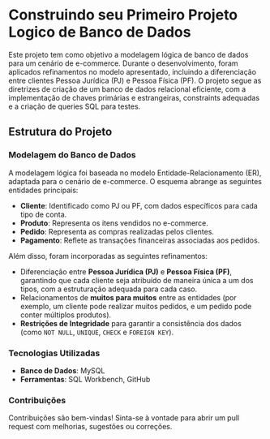 # Construindo seu Primeiro Projeto Logico de Banco de Dados


Este projeto tem como objetivo a modelagem lógica de banco de dados para um cenário de e-commerce. Durante o desenvolvimento, foram aplicados refinamentos no modelo apresentado, incluindo a diferenciação entre clientes Pessoa Jurídica (PJ) e Pessoa Física (PF). O projeto segue as diretrizes de criação de um banco de dados relacional eficiente, com a implementação de chaves primárias e estrangeiras, constraints adequadas e a criação de queries SQL para testes.

## Estrutura do Projeto

### Modelagem do Banco de Dados

A modelagem lógica foi baseada no modelo Entidade-Relacionamento (ER), adaptada para o cenário de e-commerce. O esquema abrange as seguintes entidades principais:

- **Cliente**: Identificado como PJ ou PF, com dados específicos para cada tipo de conta. 
- **Produto**: Representa os itens vendidos no e-commerce.
- **Pedido**: Representa as compras realizadas pelos clientes.
- **Pagamento**: Reflete as transações financeiras associadas aos pedidos.

Além disso, foram incorporadas as seguintes refinamentos:
- Diferenciação entre **Pessoa Jurídica (PJ)** e **Pessoa Física (PF)**, garantindo que cada cliente seja atribuído de maneira única a um dos tipos, com a estruturação adequada para cada caso.
- Relacionamentos de **muitos para muitos** entre as entidades (por exemplo, um cliente pode realizar muitos pedidos, e um pedido pode conter múltiplos produtos).
- **Restrições de Integridade** para garantir a consistência dos dados (como `NOT NULL`, `UNIQUE`, `CHECK` e `FOREIGN KEY`).


### Tecnologias Utilizadas

- **Banco de Dados**: MySQL
- **Ferramentas**: SQL Workbench, GitHub


### Contribuições

Contribuições são bem-vindas! Sinta-se à vontade para abrir um pull request com melhorias, sugestões ou correções.

